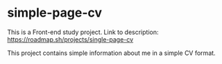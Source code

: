 # simple-page-cv

This is a Front-end study project. Link to description: https://roadmap.sh/projects/single-page-cv

This project contains simple information about me in a simple CV format.
